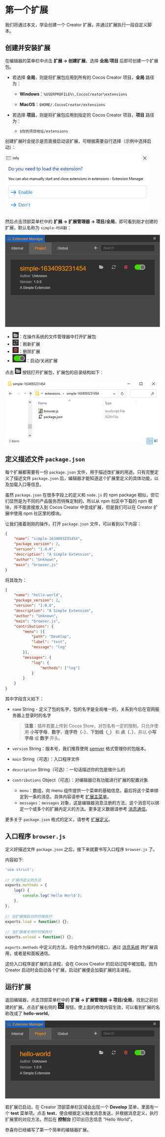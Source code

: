 # 第一个扩展

我们将通过本文，学会创建一个 Creator 扩展，并通过扩展执行一段自定义脚本。

## 创建并安装扩展

在编辑器的菜单栏中点击 **扩展 -> 创建扩展**，选择 **全局**/**项目** 后即可创建一个扩展包。

- 若选择 **全局**，则是将扩展包应用到所有的 Cocos Creator 项目，**全局** 路径为：

    - **Windows**：`%USERPROFILE%\.CocosCreator\extensions`

    - **MacOS**：`$HOME/.CocosCreator/extensions`

- 若选择 **项目**，则是将扩展包应用到指定的 Cocos Creator 项目，**项目** 路径为：

    - `$你的项目地址/extensions`

创建扩展时会提示是否直接启动该扩展，可根据需要自行选择（示例中选择启动）：

![whether enable extension](first/enable-or-not.png)

然后点击顶部菜单栏中的 **扩展 -> 扩展管理器 -> 项目/全局**，即可看到刚才创建的扩展，默认名称为 `simple-时间戳`：

![extension](first/extension.png)

- ![folder](first/folder.png)：在操作系统的文件管理器中打开扩展包
- ![refresh](first/refresh.png)：刷新扩展
- ![delete](first/delete.png)：删除扩展
- ![enable](first/enable.png)：启动/关闭扩展

点击 ![folder](first/folder.png) 按钮打开扩展包，扩展包的目录结构如下：

![extension package](first/extension-package.png)

## 定义描述文件 `package.json`

每个扩展都需要有一份 `package.json` 文件，用于描述改扩展的用途。只有完整定义了描述文件 `package.json` 后，编辑器才能知道这个扩展里定义的具体功能，以及加载入口等信息。

虽然 `package.json` 在很多字段上的定义和 `node.js` 的 npm package 相似，但它们显然是为不同的产品服务而特殊定制的。所以从 npm 社区中下载的 npm 模块，并不能直接放入到 Cocos Creator 中变成扩展，但是我们可以在 Creator 扩展中使用 npm 社区里的模块。

让我们接着刚刚的操作，打开 `package.json` 文件，可以看到以下内容：

```json
{
    "name": "simple-1634093231454",
    "package_version": 2,
    "version": "1.0.0",
    "description": "A Simple Extension",
    "author": "Unknown",
    "main": "browser.js"
}
```

将其改为：

```json
{
    "name": "hello-world",
    "package_version": 2,
    "version": "1.0.0",
    "description": "A Simple Extension",
    "author": "Unknown",
    "main": "browser.js",
    "contributions": {
        "menu": [{
            "path": "Develop",
            "label": "test",
            "message": "log"
        }],
        "messages": {
            "log": {
                "methods": ["log"]
            }
        }
    }
}
```

其中字段含义如下：

- `name` String - 定义了包的名字，包的名字是全局唯一的，关系到今后在官网服务器上登录时的名字

  > **注意**：插件若要上传到 Cocos Store，对包名有一定的限制，只允许使用 **小写字母**、**数字**，**连字符（`-`）**、**下划线（`_`）** 和 **点（`.`）**，并以 **小写字母** 或 **数字** 开头。

- `version` String：版本号，我们推荐使用 [semver](http://semver.org/) 格式管理你的包版本。

- `main` String（可选）：入口程序文件

- `description` String（可选）：一句话描述你的包是做什么的

- `contributions` Object（可选）：对编辑器已有功能进行扩展的配置对象
    - `menu`：数组，向 menu 组件提供一个菜单的基础信息，最后将这个菜单绑定到一条的消息。具体内容请参考 [扩展主菜单](./contributions-menu.md)。
    - `messages`：`messages` 对象，这是编辑器消息注册的方法，这个消息可以绑定一个或多个的扩展内定义的方法。更多定义数据请参考 [消息通信](./contributions-messages.md)。

更多关于 `package.json` 格式的定义，请参考 [扩展定义](./define.md)。

## 入口程序 `browser.js`

定义好描述文件 `package.json` 之后，接下来就要书写入口程序 `browser.js` 了。

内容如下:

```javascript
'use strict';

// 扩展内定义的方法
exports.methods = {
    log() {
        console.log('Hello World');
    },
};

// 当扩展被启动的时候执行
exports.load = function() {};

// 当扩展被关闭的时候执行
exports.unload = function() {};
```

`exports.methods` 中定义的方法，将会作为操作的接口，通过 [消息系统](./messages.md) 跨扩展调用，或者是和面板通信。

这份入口程序是扩展的主进程，会在 Cocos Creator 的启动过程中被加载。因为 Creator 启动时会启动各个扩展，启动扩展便会加载扩展的主进程。

## 运行扩展

返回编辑器，点击顶部菜单栏中的 **扩展 -> 扩展管理器 -> 项目/全局**，找到之前创建的扩展。点击扩展右侧的 ![refresh](first/refresh.png) 按钮，使上面的修改内容生效，可以看到扩展的名称改成了 **hello-world**。

![extension](first/extension-hello-world.png)

若扩展已启动，在 Creator 顶部菜单栏区域会出现一个 **Develop** 菜单，里面有一个 **test** 菜单项。点击 **test**，便会根据定义触发消息发送，并根据消息定义，执行扩展里的对应方法，然后在 **控制台** 打印出日志信息 “Hello World”。

恭喜你已经编写了第一个简单的编辑器扩展。
